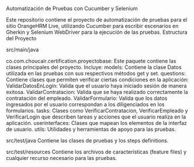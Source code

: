 Automatización de Pruebas con Cucumber y Selenium

Este repositorio contiene el proyecto de automatización de pruebas para el sitio OrangeHRM Live, utilizando Cucumber para escribir escenarios en Gherkin y Selenium WebDriver para la ejecución de las pruebas.
Estructura del Proyecto

src/main/java

co.com.choucair.certification.proyectobase: Este paquete contiene las clases principales del proyecto. Incluye:
  models: Contiene la clase Datos utilizada en las pruebas con sus respectivos métodos get y set.
  questions: Contiene clases que permiten verificar ciertas condiciones en la aplicación:
            ValidarDatosEnLogin: Valida que el usuario haya iniciado sesión de manera exitosa.
            ValidarContratacion: Valida que se haya realizado correctamente la contratación del empleado.
            ValidarFormulario: Valida que los datos ingresados por el usuario correspondan a los diligenciados en los formularios.
  tasks: Clases como VerificarContratacion, VerificarEmpleado y VerificarLogin que describen tareas y acciones que el usuario realiza en la aplicación.
  userinterfaces: Clases que mapean los elementos de la interfaz de usuario.
  utils: Utilidades y herramientas de apoyo para las pruebas.

src/test/java
Contiene las clases de pruebas y los steps definitions.

src/test/resources
Contiene los archivos de características (feature files) y cualquier recurso necesario para las pruebas.
